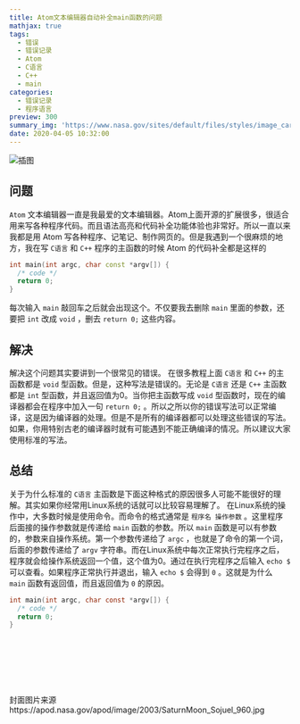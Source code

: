 ```yaml
---
title: Atom文本编辑器自动补全main函数的问题
mathjax: true
tags:
  - 错误
  - 错误记录
  - Atom
  - C语言
  - C++
  - main
categories:
  - 错误记录
  - 程序语言
preview: 300
summary_img: 'https://www.nasa.gov/sites/default/files/styles/image_card_4x3_ratio/public/thumbnails/image/pluto_color_mapmosaic.jpg'
date: 2020-04-05 10:32:00
---
```

![插图](https://www.nasa.gov/sites/default/files/styles/full_width_feature/public/thumbnails/image/pluto_color_mapmosaic.jpg)


## 问题

`Atom` 文本编辑器一直是我最爱的文本编辑器。Atom上面开源的扩展很多，很适合用来写各种程序代码。而且语法高亮和代码补全功能体验也非常好。所以一直以来我都是用 Atom 写各种程序、记笔记、制作网页的。但是我遇到一个很麻烦的地方，我在写 `C语言` 和 `C++` 程序的主函数的时候 Atom 的代码补全都是这样的


```cpp
int main(int argc, char const *argv[]) {
  /* code */
  return 0;
}
```


每次输入 `main` 敲回车之后就会出现这个。不仅要我去删除 `main` 里面的参数，还要把 `int` 改成 `void` ，删去 `return 0;` 这些内容。









## 解决

解决这个问题其实要讲到一个很常见的错误。
在很多教程上面 `C语言` 和 `C++` 的主函数都是 `void` 型函数。但是，这种写法是错误的。无论是 `C语言` 还是 `C++` 主函数都是 `int` 型函数，并且返回值为0。当你把主函数写成 `void` 型函数时，现在的编译器都会在程序中加入一句 `return 0;` 。所以之所以你的错误写法可以正常编译，这是因为编译器的处理。但是不是所有的编译器都可以处理这些错误的写法。如果，你用特别古老的编译器时就有可能遇到不能正确编译的情况。所以建议大家使用标准的写法。





## 总结

关于为什么标准的 `C语言` 主函数是下面这种格式的原因很多人可能不能很好的理解。其实如果你经常用Linux系统的话就可以比较容易理解了。
在Linux系统的操作中，大多数时候是使用命令。而命令的格式通常是 `程序名 操作参数` 。这里程序后面接的操作参数就是传递给 `main` 函数的参数。所以 `main` 函数是可以有参数的，参数来自操作系统。第一个参数传递给了 `argc` ，也就是了命令的第一个词，后面的参数传递给了 `argv` 字符串。而在Linux系统中每次正常执行完程序之后，程序就会给操作系统返回一个值，这个值为0。通过在执行完程序之后输入 `echo $` 可以查看。如果程序正常执行并退出，输入 `echo $` 会得到 `0` 。这就是为什么 `main` 函数有返回值，而且返回值为 `0` 的原因。

```c
int main(int argc, char const *argv[]) {
  /* code */
  return 0;
}
```













</br>
</br>
</br>
</br>
</br>
</br>
封面图片来源 https://apod.nasa.gov/apod/image/2003/SaturnMoon_Sojuel_960.jpg
